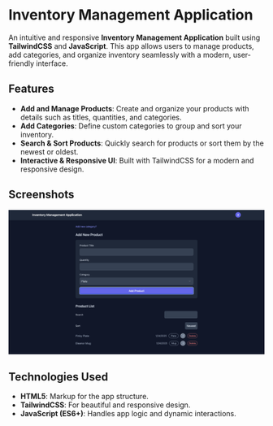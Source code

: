# Inventory Management Application

An intuitive and responsive **Inventory Management Application** built using **TailwindCSS** and **JavaScript**. This app allows users to manage products, add categories, and organize inventory seamlessly with a modern, user-friendly interface.

## Features

- **Add and Manage Products**: Create and organize your products with details such as titles, quantities, and categories.
- **Add Categories**: Define custom categories to group and sort your inventory.
- **Search & Sort Products**: Quickly search for products or sort them by the newest or oldest.
- **Interactive & Responsive UI**: Built with TailwindCSS for a modern and responsive design.

## Screenshots

![Screenshot](/Screenshot%20.png)

## Technologies Used

- **HTML5**: Markup for the app structure.
- **TailwindCSS**: For beautiful and responsive design.
- **JavaScript (ES6+)**: Handles app logic and dynamic interactions.
